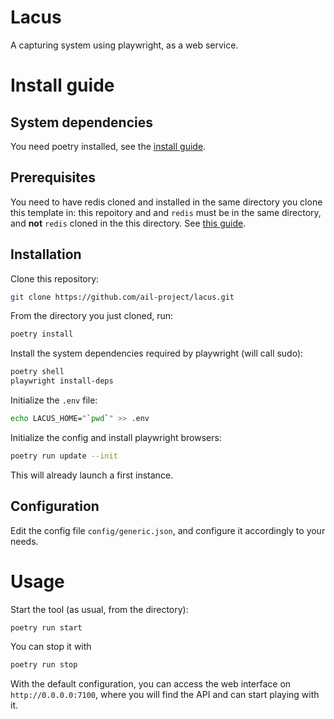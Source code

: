 # Lacus

A capturing system using playwright, as a web service.

# Install guide

## System dependencies

You need poetry installed, see the [install guide](https://python-poetry.org/docs/).

## Prerequisites

You need to have redis cloned and installed in the same directory you clone this template in:
this repoitory and and `redis` must be in the same directory, and **not** `redis` cloned in the
this directory. See [this guide](https://www.lookyloo.eu/docs/main/install-lookyloo.html#_install_redis).

## Installation

Clone this repository:

```bash
git clone https://github.com/ail-project/lacus.git
```

From the directory you just cloned, run:

```bash
poetry install
```

Install the system dependencies required by playwright (will call sudo):

```bash
poetry shell 
playwright install-deps
```

Initialize the `.env` file:

```bash
echo LACUS_HOME="`pwd`" >> .env
```

Initialize the config and install playwright browsers:

```bash
poetry run update --init
```
This will already launch a first instance.

## Configuration

Edit the config file `config/generic.json`, and configure it accordingly to your needs.

# Usage

Start the tool (as usual, from the directory):

```bash
poetry run start
```

You can stop it with

```bash
poetry run stop
```

With the default configuration, you can access the web interface on `http://0.0.0.0:7100`,
where you will find the API and can start playing with it.

